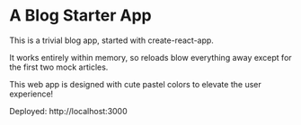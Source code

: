 # A Blog Starter App

This is a trivial blog app, started with create-react-app.

It works entirely within memory, so reloads blow everything away except for the first two mock articles.

This web app is designed with cute pastel colors to elevate the user experience!

Deployed: http://localhost:3000 

